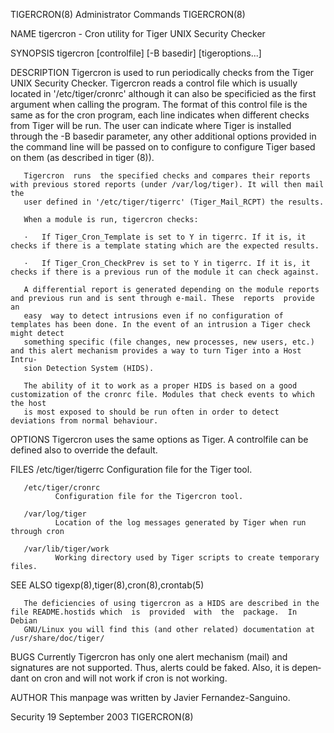 TIGERCRON(8)                                                  Administrator Commands                                                  TIGERCRON(8)

NAME
       tigercron - Cron utility for Tiger UNIX Security Checker

SYNOPSIS
       tigercron [controlfile] [-B basedir] [tigeroptions...]

DESCRIPTION
       Tigercron  is used to run periodically checks from the Tiger UNIX Security Checker. Tigercron reads a control file which is usually located
       in '/etc/tiger/cronrc' although it can also be specificied as the first argument when calling the program.  The format of this control file
       is  the  same as for the cron program, each line indicates when different checks from Tiger will be run.  The user can indicate where Tiger
       is installed through the -B basedir parameter, any other additional options provided in the command line will be passed on to configure  to
       configure Tiger based on them (as described in tiger (8)).

       Tigercron  runs  the specified checks and compares their reports with previous stored reports (under /var/log/tiger). It will then mail the
       user defined in '/etc/tiger/tigerrc' (Tiger_Mail_RCPT) the results.

       When a module is run, tigercron checks:

       ·   If Tiger_Cron_Template is set to Y in tigerrc. If it is, it checks if there is a template stating which are the expected results.

       ·   If Tiger_Cron_CheckPrev is set to Y in tigerrc. If it is, it checks if there is a previous run of the module it can check against.

       A differential report is generated depending on the module reports and previous run and is sent through e-mail. These  reports  provide  an
       easy  way to detect intrusions even if no configuration of templates has been done. In the event of an intrusion a Tiger check might detect
       something specific (file changes, new processes, new users, etc.) and this alert mechanism provides a way to turn Tiger into a Host  Intru‐
       sion Detection System (HIDS).

       The ability of it to work as a proper HIDS is based on a good customization of the cronrc file. Modules that check events to which the host
       is most exposed to should be run often in order to detect deviations from normal behaviour.

OPTIONS
       Tigercron uses the same options as Tiger. A controlfile can be defined also to override the default.

FILES
       /etc/tiger/tigerrc
              Configuration file for the Tiger tool.

       /etc/tiger/cronrc
              Configuration file for the Tigercron tool.

       /var/log/tiger
              Location of the log messages generated by Tiger when run through cron

       /var/lib/tiger/work
              Working directory used by Tiger scripts to create temporary files.

SEE ALSO
       tigexp(8),tiger(8),cron(8),crontab(5)

       The deficiencies of using tigercron as a HIDS are described in the file README.hostids which  is  provided  with  the  package.  In  Debian
       GNU/Linux you will find this (and other related) documentation at /usr/share/doc/tiger/

BUGS
       Currently  Tigercron  has only one alert mechanism (mail) and signatures are not supported. Thus, alerts could be faked. Also, it is depen‐
       dant on cron and will not work if cron is not working.

AUTHOR
       This manpage was written by Javier Fernandez-Sanguino.

Security                                                         19 September 2003                                                    TIGERCRON(8)
